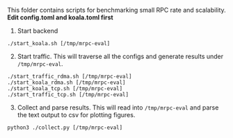 This folder contains scripts for benchmarking small RPC rate and
scalability.
**Edit config.toml and koala.toml first**

1. Start backend
```
./start_koala.sh [/tmp/mrpc-eval]
```

2. Start traffic. This will traverse all the configs and generate
   results under `/tmp/mrpc-eval`.
```
./start_traffic_rdma.sh [/tmp/mrpc-eval]
./start_koala_rdma.sh [/tmp/mrpc-eval]
./start_koala_tcp.sh [/tmp/mrpc-eval]
./start_traffic_tcp.sh [/tmp/mrpc-eval]
```

3. Collect and parse results. This will read into `/tmp/mrpc-eval` and
   parse the text output to csv for plotting figures.
```
python3 ./collect.py [/tmp/mrpc-eval]
```
